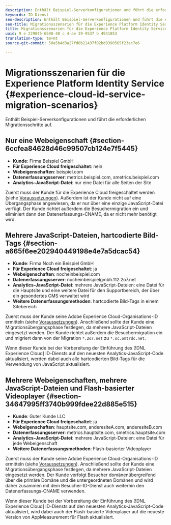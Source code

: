 ```yaml
---
description: Enthält Beispiel-Serverkonfigurationen und führt die erforderlichen Migrationsschritte auf.
keywords: ID-Dienst
seo-description: Enthält Beispiel-Serverkonfigurationen und führt die erforderlichen Migrationsschritte auf.
seo-title: Migrationsszenarien für die Experience Platform Identity Service
title: Migrationsszenarien für die Experience Platform Identity Service
uuid: 9 e 229045-6508-48 c 4-ae 39-9537 b 4941853
translation-type: tm+mt
source-git-commit: 50a5b4d3a27fd8b21437f02bd9390565f23ac7e6

---
```



# Migrationsszenarien für die Experience Platform Identity Service {#experience-cloud-id-service-migration-scenarios}

Enthält Beispiel-Serverkonfigurationen und führt die erforderlichen Migrationsschritte auf.

## Nur eine Webeigenschaft {#section-6ccfea84628d46c99507cb124e7f5445}

* **Kunde**: Firma Beispiel GmbH
* **Für Experience Cloud freigeschaltet**: nein
* **Webeigenschaften**: beispiel.com
* **Datenerfassungsserver**: metrics.beispiel.com, smetrics.beispiel.com
* **Analytics-JavaScript-Datei**: nur eine Datei für alle Seiten der Site

Zuerst muss der Kunde für die Experience Cloud freigeschaltet werden (siehe [Voraussetzungen](../../reference/requirements.md)). Außerdem ist der Kunde nicht auf eine Übergangsphase angewiesen, da er nur über eine einzige JavaScript-Datei verfügt. Der Kunde richtet außerdem die Besuchermigration ein und eliminiert dann den Datenerfassungs-CNAME, da er nicht mehr benötigt wird.

## Mehrere JavaScript-Dateien, hartcodierte Bild-Tags {#section-a665f6ee202940449198e4e7a5dcac54}

* **Kunde**: Firma Noch ein Beispiel GmbH
* **Für Experience Cloud freigeschaltet**: ja
* **Webeigenschaften**: nocheinbeispiel.com
* **Datenerfassungsserver**: nocheinbeispielgmbh.112.2o7.net
* **Analytics-JavaScript-Datei**: mehrere JavaScript-Dateien: eine Datei für die Hauptsite und eine weitere Datei für den Supportbereich, der über ein gesondertes CMS verwaltet wird
* **Weitere Datenerfassungsmethoden**: hartcodierte Bild-Tags in einem Sitebereich

Zuerst muss der Kunde seine Adobe Experience Cloud-Organisations-ID ermitteln (siehe [Voraussetzungen](../../reference/requirements.md)). Anschließend sollte der Kunde eine Migrationsübergangsphase festlegen, da mehrere JavaScript-Dateien eingesetzt werden. Der Kunde richtet außerdem die Besuchermigration ein und migriert dann von der Migration `*.2o7.net` zu `*.sc.omtrdc.net`.

Wenn dieser Kunde bei der Vorbereitung der Einführung des [!DNL Experience Cloud] ID-Diensts auf den neuesten Analytics-JavaScript-Code aktualisiert, werden dabei auch alle hartcodierten Bild-Tags für die Verwendung von JavaScript aktualisiert.

## Mehrere Webeigenschaften, mehrere JavaScript-Dateien und Flash-basierter Videoplayer {#section-34647995ff3740b999fdee22d885e515}

* **Kunde**: Guter Kunde LLC
* **Für Experience Cloud freigeschaltet**: ja
* **Webeigenschaften**: hauptsite.com, anderesiteA.com, anderesiteB.com
* **Datenerfassungsserver**: metrics.hauptsite.com, smetrics.hauptsite.com
* **Analytics-JavaScript-Datei**: mehrere JavaScript-Dateien: eine Datei für jede Webeigenschaft
* **Weitere Datenerfassungsmethoden**: Flash-basierter Videoplayer

Zuerst muss der Kunde seine Adobe Experience Cloud-Organisations-ID ermitteln (siehe [Voraussetzungen](../../reference/requirements.md)). Anschließend sollte der Kunde eine Migrationsübergangsphase festlegen, da mehrere JavaScript-Dateien eingesetzt werden. Der Kunde verfolgt Besucher domänenübergreifend über die primäre Domäne und die untergeordneten Domänen und wird daher zusammen mit dem Besucher-ID-Dienst auch weiterhin den Datenerfassungs-CNAME verwenden.

Wenn dieser Kunde bei der Vorbereitung der Einführung des [!DNL Experience Cloud] ID-Diensts auf den neuesten Analytics-JavaScript-Code aktualisiert, wird dabei auch der Flash-basierte Videoplayer auf die neueste Version von AppMeasurement für Flash aktualisiert.
